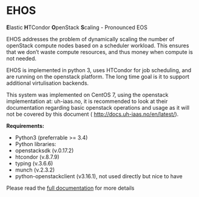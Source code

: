 # EHOS
**E**lastic **H**TCondor **O**penStack **S**caling - Pronounced EOS

EHOS addresses the problem of dynamically scaling the number of
openStack compute nodes based on a scheduler workload.  This ensures
that we don’t waste compute resources, and thus money when compute is
not needed.

EHOS is implemented in python 3, uses HTCondor for job scheduling, and
are running on the openstack platform. The long time goal is it to
support additional virtulisation backends.


This system was implemented on CentOS 7, using the openstack implementation at: uh-iaas.no, it is recommended to look at their documentation regarding basic openstack operations and usage as it will not be covered by this document ( http://docs.uh-iaas.no/en/latest/).

**Requirements:**
* Python3 (preferrable >= 3.4)
* Python libraries:
* openstacksdk (v.0.17.2)
* htcondor (v.8.7.9)
* typing (v.3.6.6)
* munch (v.2.3.2)
* python-openstackclient (v3.16.1), not used directly but nice to have

Please read the [full documentation](docs/index.md) for more details
